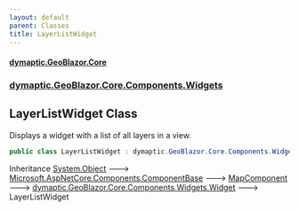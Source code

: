 ```yaml
---
layout: default
parent: Classes
title: LayerListWidget
---
```

#### [dymaptic.GeoBlazor.Core](index.html 'index')
### [dymaptic.GeoBlazor.Core.Components.Widgets](index.html#dymaptic.GeoBlazor.Core.Components.Widgets 'dymaptic.GeoBlazor.Core.Components.Widgets')

## LayerListWidget Class

Displays a widget with a list of all layers in a view.

```csharp
public class LayerListWidget : dymaptic.GeoBlazor.Core.Components.Widgets.Widget
```

Inheritance [System.Object](https://docs.microsoft.com/en-us/dotnet/api/System.Object 'System.Object') &#129106; [Microsoft.AspNetCore.Components.ComponentBase](https://docs.microsoft.com/en-us/dotnet/api/Microsoft.AspNetCore.Components.ComponentBase 'Microsoft.AspNetCore.Components.ComponentBase') &#129106; [MapComponent](dymaptic.GeoBlazor.Core.Components.MapComponent.html 'dymaptic.GeoBlazor.Core.Components.MapComponent') &#129106; [dymaptic.GeoBlazor.Core.Components.Widgets.Widget](https://docs.microsoft.com/en-us/dotnet/api/dymaptic.GeoBlazor.Core.Components.Widgets.Widget 'dymaptic.GeoBlazor.Core.Components.Widgets.Widget') &#129106; LayerListWidget
